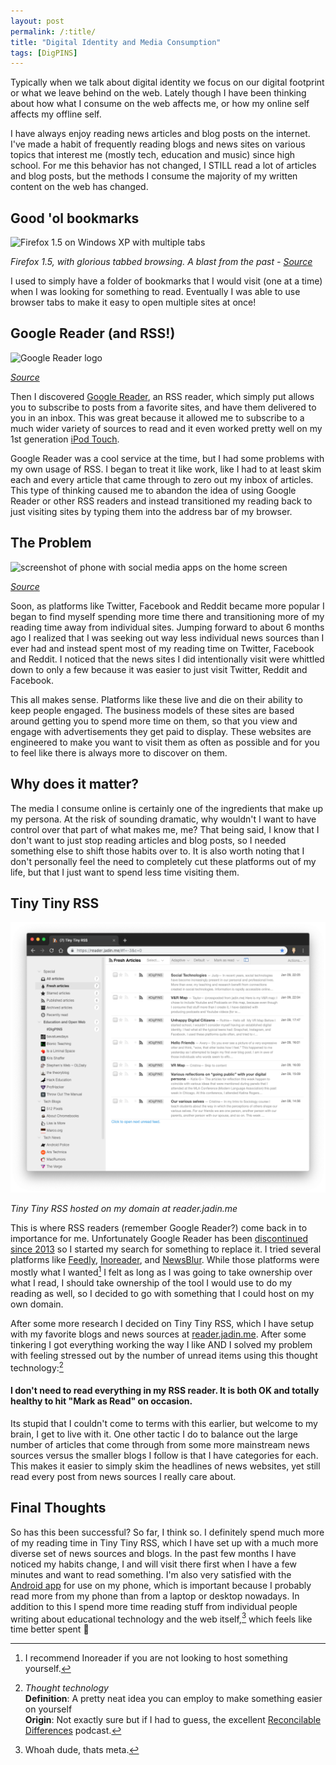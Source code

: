 ```yaml
---
layout: post
permalink: /:title/
title: "Digital Identity and Media Consumption"
tags: [DigPINS]
---
```


Typically when we talk about digital identity we focus on our digital footprint or what we leave behind on the web. Lately though I have been thinking about how what I consume on the web affects me, or how my online self affects my offline self.

I have always enjoy reading news articles and blog posts on the internet. I've made a habit of frequently reading blogs and news sites on various topics that interest me (mostly tech, education and music) since high school. For me this behavior has not changed, I STILL read a lot of articles and blog posts, but the methods I consume the majority of my written content on the web has changed.

## Good 'ol bookmarks

![Firefox 1.5 on Windows XP with multiple tabs](https://wiki.mozilla.org/images/6/6f/Fx2-new-theme-in-xp-v1.jpg) 

*Firefox 1.5, with glorious tabbed browsing. A blast from the past - [Source](https://wiki.mozilla.org/FX2_Visual_Update/Default_Theme_Update#Design_Mockups)*

I used to simply have a folder of bookmarks that I would visit (one at a time) when I was looking for something to read. Eventually I was able to use browser tabs to make it easy to open multiple sites at once!

## Google Reader (and RSS!)

![Google Reader logo](https://upload.wikimedia.org/wikipedia/commons/7/79/Google_Reader_logo_Galligan.png)

*[Source](https://commons.wikimedia.org/wiki/File:Google_Reader_logo_Galligan.png)*

Then I discovered [Google Reader](https://en.wikipedia.org/wiki/Google_Reader), an RSS reader, which simply put allows you to subscribe to posts from a favorite sites, and have them delivered to you in an inbox. This was great because it allowed me to subscribe to a much wider variety of sources to read and it even worked pretty well on my 1st generation [iPod Touch](https://en.wikipedia.org/wiki/IPod_Touch).

Google Reader was a cool service at the time, but I had some problems with my own usage of RSS. I began to treat it like work, like I had to at least skim each and every article that came through to zero out my inbox of articles. This type of thinking caused me to abandon the idea of using Google Reader or other RSS readers and instead transitioned my reading back to just visiting sites by typing them into the address bar of my browser.

## The Problem

![screenshot of phone with social media apps on the home screen](https://cdn.pixabay.com/photo/2015/10/21/08/22/media-998990_640.jpg)

*[Source](https://pixabay.com/en/media-social-media-apps-998990/)*

Soon, as platforms like Twitter, Facebook and Reddit became more popular I began to find myself spending more time there and transitioning more of my reading time away from individual sites. Jumping forward to about 6 months ago I realized that I was seeking out way less individual news sources than I ever had and instead spent most of my reading time on Twitter, Facebook and Reddit. I noticed that the news sites I did intentionally visit were whittled down to only a few because it was easier to just visit Twitter, Reddit and Facebook. 

This all makes sense. Platforms like these live and die on their ability to keep people engaged. The business models of these sites are based around getting you to spend more time on them, so that you view and engage with advertisements they get paid to display. These websites are engineered to make you want to visit them as often as possible and for you to feel like there is always more to discover on them.

## Why does it matter?

The media I consume online is certainly one of the ingredients that make up my persona. At the risk of sounding dramatic, why wouldn't I want to have control over that part of what makes me, me? That being said, I know that I don't want to just stop reading articles and blog posts, so I needed something else to shift those habits over to. It is also worth noting that I don't personally feel the need to completely cut these platforms out of my life, but that I just want to spend less time visiting them.

## Tiny Tiny RSS

![Tiny Tiny RSS hosted on my domain at reader.jadin.me](/assets/img/ttrss.png)

*Tiny Tiny RSS hosted on my domain at reader.jadin.me*

This is where RSS readers (remember Google Reader?) come back in to importance for me. Unfortunately Google Reader has been [discontinued since 2013](https://www.google.com/reader/about/) so I started my search for something to replace it. I tried several platforms like [Feedly](https://feedly.com/i/welcome), [Inoreader](https://www.inoreader.com/?lang=en_US), and [NewsBlur](https://newsblur.com/). While those platforms were mostly what I wanted[^1] I felt as long as I was going to take ownership over what I read, I should take ownership of the tool I would use to do my reading as well, so I decided to go with something that I could host on my own domain. 

After some more research I decided on Tiny Tiny RSS, which I have setup with my favorite blogs and news sources at [reader.jadin.me](reader.jadin.me). After some tinkering I got everything working the way I like AND I solved my problem with feeling stressed out by the number of unread items using this thought technology:[^2]

#### I don't need to read everything in my RSS reader. It is both OK and totally healthy to hit "Mark as Read" on occasion.

Its stupid that I couldn't come to terms with this earlier, but welcome to my brain, I get to live with it. One other tactic I do to balance out the large number of articles that come through from some more mainstream news sources versus the smaller blogs I follow is that I have categories for each. This makes it easier to simply skim the headlines of news websites, yet still read every post from news sources I really care about.

## Final Thoughts

So has this been successful? So far, I think so. I definitely spend much more of my reading time in Tiny Tiny RSS, which I have set up with a much more diverse set of news sources and blogs. In the past few months I have noticed my habits change, I and will visit there first when I have a few minutes and want to read something. I'm also very satisfied with the [Android app](https://play.google.com/store/apps/details?id=org.fox.ttrss&hl=en_US) for use on my phone, which is important because I probably read more from my phone than from a laptop or desktop nowadays. In addition to this I spend more time reading stuff from individual people writing about educational technology and the web itself,[^3] which feels like time better spent 🤔


[^1]: I recommend Inoreader if you are not looking to host something yourself.

[^2]:
    *Thought technology*
    <br>
    **Definition**: A pretty neat idea you can employ to make something easier on yourself
    <br>
    **Origin**: Not exactly sure but if I had to guess, the excellent [Reconcilable Differences](https://www.relay.fm/rd) podcast.

[^3]: Whoah dude, thats meta.